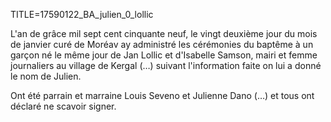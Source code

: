 TITLE=17590122_BA_julien_0_lollic

L'an de grâce mil sept cent cinquante neuf, le vingt deuxième jour du mois de janvier curé de Moréav ay administré les cérémonies du baptême à un garçon né le même jour de Jan Lollic et d'Isabelle Samson, mairi et femme journaliers au village de Kergal (…) suivant l'information faite on lui a donné le nom de Julien.



Ont été parrain et marraine Louis Seveno et Julienne Dano (…) et tous ont déclaré ne scavoir signer.